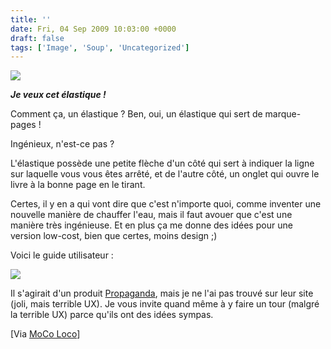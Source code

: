 ```yaml
---
title: ''
date: Fri, 04 Sep 2009 10:03:00 +0000
draft: false
tags: ['Image', 'Soup', 'Uncategorized']
---
```


![](https://madd0.files.wordpress.com/2009/09/tumblr_kpfym6mpgm1qzn0y8o1_500.jpg)

**_Je veux cet élastique !_**

Comment ça, un élastique ? Ben, oui, un élastique qui sert de marque-pages !

Ingénieux, n'est-ce pas ?

L'élastique possède une petite flèche d'un côté qui sert à indiquer la ligne sur laquelle vous vous êtes arrêté, et de l'autre côté, un onglet qui ouvre le livre à la bonne page en le tirant.

Certes, il y en a qui vont dire que c'est n'importe quoi, comme inventer une nouvelle manière de chauffer l'eau, mais il faut avouer que c'est une manière très ingénieuse. Et en plus ça me donne des idées pour une version low-cost, bien que certes, moins design ;)

Voici le guide utilisateur :

![](http://s3.amazonaws.com/data.tumblr.com/tumblr_kpfyapefgC1qzn0y8o1_1280.jpg?AWSAccessKeyId=0RYTHV9YYQ4W5Q3HQMG2&Expires=1252497595&Signature=esk6dAVR1vG2slo0siC1jZK3P5A%3D)

Il s'agirait d'un produit [Propaganda](http://www.propagandaonline.com/), mais je ne l'ai pas trouvé sur leur site (joli, mais terrible UX). Je vous invite quand même à y faire un tour (malgré la terrible UX) parce qu'ils ont des idées sympas.

\[Via [MoCo Loco](http://mocoloco.com/archives/011722.php#)\]